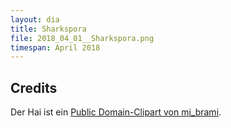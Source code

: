 ```yaml
---
layout: dia
title: Sharkspora
file: 2018_04_01__Sharkspora.png
timespan: April 2018
---
```


## Credits

Der Hai ist ein [Public Domain-Clipart von mi_brami](https://openclipart.org/detail/172430/shark-pure).
